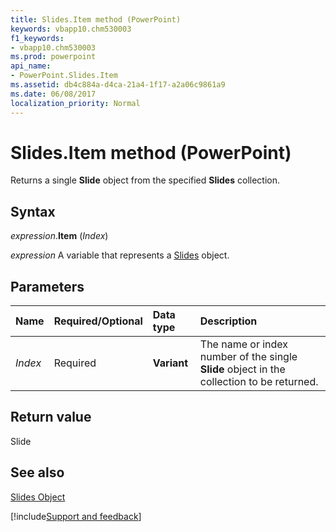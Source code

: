 ```yaml
---
title: Slides.Item method (PowerPoint)
keywords: vbapp10.chm530003
f1_keywords:
- vbapp10.chm530003
ms.prod: powerpoint
api_name:
- PowerPoint.Slides.Item
ms.assetid: db4c884a-d4ca-21a4-1f17-a2a06c9861a9
ms.date: 06/08/2017
localization_priority: Normal
---
```



# Slides.Item method (PowerPoint)

Returns a single  **Slide** object from the specified **Slides** collection.


## Syntax

_expression_.**Item** (_Index_)

_expression_ A variable that represents a [Slides](PowerPoint.Slides.md) object.


## Parameters



|Name|Required/Optional|Data type|Description|
|:-----|:-----|:-----|:-----|
| _Index_|Required|**Variant**|The name or index number of the single  **Slide** object in the collection to be returned.|

## Return value

Slide


## See also


[Slides Object](PowerPoint.Slides.md)

[!include[Support and feedback](~/includes/feedback-boilerplate.md)]